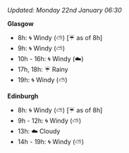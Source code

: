 *Updated: Monday 22nd January 06:30*

**Glasgow**

* 8h: :cyclone: Windy (:partly_sunny:) [:umbrella: as of 8h]
* 9h: :cyclone: Windy (:partly_sunny:)
* 10h - 16h: :cyclone: Windy (:cloud:)
* 17h, 18h: :umbrella: Rainy
* 19h: :cyclone: Windy (:partly_sunny:)

**Edinburgh**

* 8h: :cyclone: Windy (:partly_sunny:) [:umbrella: as of 8h]
* 9h - 12h: :cyclone: Windy (:partly_sunny:)
* 13h: :cloud: Cloudy
* 14h - 19h: :cyclone: Windy (:partly_sunny:)
